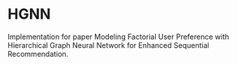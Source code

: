 # HGNN

Implementation for paper
Modeling Factorial User Preference with Hierarchical Graph Neural Network for Enhanced Sequential Recommendation.
